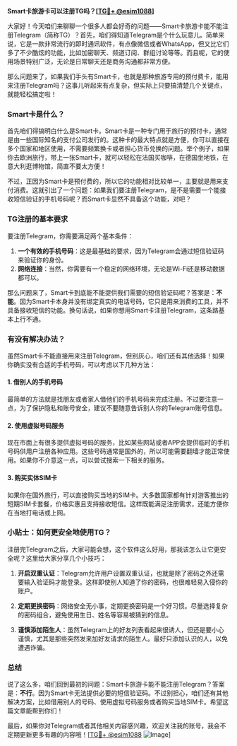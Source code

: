 **Smart卡旅游卡可以注册TG吗？[[TG💪+ @esim1088](https://t.me/s/esim1088)]**

大家好！今天咱们来聊聊一个很多人都会好奇的问题——Smart卡旅游卡能不能注册Telegram（简称TG）？首先，咱们得知道Telegram是个什么玩意儿。简单来说，它是一款非常流行的即时通讯软件，有点像微信或者WhatsApp，但又比它们多了不少酷炫的功能，比如加密聊天、频道订阅、群组讨论等等。而且呢，它的使用场景特别广泛，无论是日常聊天还是商务沟通都非常方便。

那么问题来了，如果我们手头有Smart卡，也就是那种旅游专用的预付费卡，能用来注册Telegram吗？这事儿听起来有点复杂，但实际上只要搞清楚几个关键点，就能轻松搞定啦！

### Smart卡是什么？

首先咱们得搞明白什么是Smart卡。Smart卡是一种专门用于旅行的预付卡，通常是由一些国际知名的支付公司发行的。这种卡的最大特点就是方便，你可以直接在多个国家和地区使用，不需要频繁换卡或者担心货币兑换的问题。举个例子，如果你去欧洲旅行，带上一张Smart卡，就可以轻松在法国买咖啡，在德国坐地铁，在意大利逛博物馆，简直不要太方便！

不过，正因为Smart卡是预付费的，所以它的功能相对比较单一，主要就是用来支付消费。这就引出了一个问题：如果我们要注册Telegram，是不是需要一个能接收短信验证的手机号码呢？而Smart卡显然不具备这个功能，对吧？

### TG注册的基本要求

要注册Telegram，你需要满足两个基本条件：

1. **一个有效的手机号码**：这是最基础的要求，因为Telegram会通过短信验证码来验证你的身份。
2. **网络连接**：当然，你需要有一个稳定的网络环境，无论是Wi-Fi还是移动数据都可以。

那么问题来了，Smart卡到底能不能提供我们需要的短信验证码呢？答案是：**不能**。因为Smart卡本身并没有绑定真实的电话号码，它只是用来消费的工具，并不具备接收短信的功能。换句话说，如果你想用Smart卡注册Telegram，这条路基本上行不通。

### 有没有解决办法？

虽然Smart卡不能直接用来注册Telegram，但别灰心，咱们还有其他选择！如果你确实没有合适的手机号码，可以考虑以下几种方法：

#### 1. 借别人的手机号码
最简单的方法就是找朋友或者家人借他们的手机号码来完成注册。不过要注意一点，为了保护隐私和账号安全，建议不要随意告诉别人你的Telegram账号信息。

#### 2. 使用虚拟号码服务
现在市面上有很多提供虚拟号码的服务，比如某些网站或者APP会提供临时的手机号码供用户注册各种应用。这些号码通常是国外的，所以可能需要翻墙才能正常使用。如果你不介意这一点，可以尝试搜索一下相关的服务。

#### 3. 购买实体SIM卡
如果你在国外旅行，可以直接购买当地的SIM卡。大多数国家都有针对游客推出的短期SIM卡套餐，价格实惠且支持接收短信。这样既能满足注册需求，还能方便你在当地打电话或上网。

### 小贴士：如何更安全地使用TG？

注册完Telegram之后，大家可能会想，这个软件这么好用，那我该怎么让它更安全呢？这里给大家分享几个小技巧：

1. **开启双重认证**：Telegram允许用户设置双重认证，也就是除了密码之外还需要输入验证码才能登录。这样即使别人知道了你的密码，也很难轻易入侵你的账户。
   
2. **定期更换密码**：网络安全无小事，定期更换密码是一个好习惯。尽量选择复杂的密码组合，避免使用生日、姓名等容易被猜到的信息。

3. **谨慎添加陌生人**：虽然Telegram上的好友列表看起来很诱人，但还是要小心谨慎，尤其是那些突然发来加好友请求的陌生人。最好只添加认识的人，以免遭遇诈骗。

### 总结

说了这么多，咱们回到最初的问题：Smart卡旅游卡能不能注册Telegram？答案是：**不行**。因为Smart卡无法提供必要的短信验证码。不过别担心，咱们还有其他解决方案，比如借用别人的号码、使用虚拟号码服务或者购买当地SIM卡。希望这篇文章能帮到你们！

最后，如果你对Telegram或者其他相关内容感兴趣，欢迎关注我的账号，我会不定期更新更多有趣的内容哦！[[TG💪+ @esim1088](https://t.me/s/esim1088) ![Image](https://i.postimg.cc/4NQfJmqS/Snipaste-2025-05-13-00-14-12.png)]